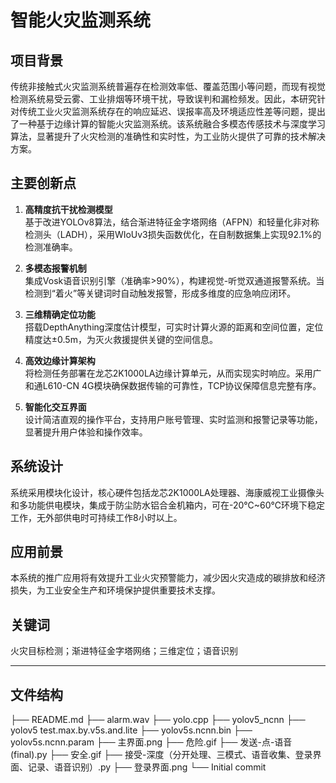 # 智能火灾监测系统

## 项目背景

传统非接触式火灾监测系统普遍存在检测效率低、覆盖范围小等问题，而现有视觉检测系统易受云雾、工业排烟等环境干扰，导致误判和漏检频发。因此，本研究针对传统工业火灾监测系统存在的响应延迟、误报率高及环境适应性差等问题，提出了一种基于边缘计算的智能火灾监测系统。该系统融合多模态传感技术与深度学习算法，显著提升了火灾检测的准确性和实时性，为工业防火提供了可靠的技术解决方案。

## 主要创新点

1. **高精度抗干扰检测模型**  
   基于改进YOLOv8算法，结合渐进特征金字塔网络（AFPN）和轻量化非对称检测头（LADH），采用WIoUv3损失函数优化，在自制数据集上实现92.1%的检测准确率。

2. **多模态报警机制**  
   集成Vosk语音识别引擎（准确率>90%），构建视觉-听觉双通道报警系统。当检测到“着火”等关键词时自动触发报警，形成多维度的应急响应闭环。

3. **三维精确定位功能**  
   搭载DepthAnything深度估计模型，可实时计算火源的距离和空间位置，定位精度达±0.5m，为灭火救援提供关键的空间信息。

4. **高效边缘计算架构**  
   将检测任务部署在龙芯2K1000LA边缘计算单元，从而实现实时响应。采用广和通L610-CN 4G模块确保数据传输的可靠性，TCP协议保障信息完整有序。

5. **智能化交互界面**  
   设计简洁直观的操作平台，支持用户账号管理、实时监测和报警记录等功能，显著提升用户体验和操作效率。

## 系统设计

系统采用模块化设计，核心硬件包括龙芯2K1000LA处理器、海康威视工业摄像头和多功能供电模块，集成于防尘防水铝合金机箱内，可在-20℃~60℃环境下稳定工作，无外部供电时可持续工作8小时以上。

## 应用前景

本系统的推广应用将有效提升工业火灾预警能力，减少因火灾造成的碳排放和经济损失，为工业安全生产和环境保护提供重要技术支撑。

## 关键词

火灾目标检测；渐进特征金字塔网络；三维定位；语音识别

---

## 文件结构
├── README.md
├── alarm.wav
├── yolo.cpp
├── yolov5_ncnn
├── yolov5 test.max.by.v5s.and.lite
├── yolov5s.ncnn.bin
├── yolov5s.ncnn.param
├── 主界面.png
├── 危险.gif
├── 发送-点-语音(final).py
├── 安全.gif
├── 接受-深度（分开处理、三模式、语音收集、登录界面、记录、语音识别）.py
├── 登录界面.png
└── Initial commit
